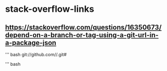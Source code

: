 # stack-overflow-links

## https://stackoverflow.com/questions/16350673/depend-on-a-branch-or-tag-using-a-git-url-in-a-package-json

''' bash
git://github.com/<user>/<project>.git#<branch>
  
''' bash
  
  
  
